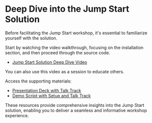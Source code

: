 # Deep Dive into the Jump Start Solution

Before facilitating the Jump Start workshop, it's essential to familiarize yourself with the solution.

Start by watching the video walkthrough, focusing on the installation section, and then proceed through the source code.

- [Jump Start Solution Deep Dive Video](https://aka.ms/vsaia.deepdive)

You can also use this video as a session to educate others.

Access the supporting materials:

- [Presentation Deck with Talk Track](Build_Modern_AI_Apps_Solution_Deep_Dive.pptx)
- [Demo Script with Setup and Talk Track](BuildModernAIAppsDeepDiveScript.docx)

These resources provide comprehensive insights into the Jump Start solution, enabling you to deliver a seamless and informative workshop experience.